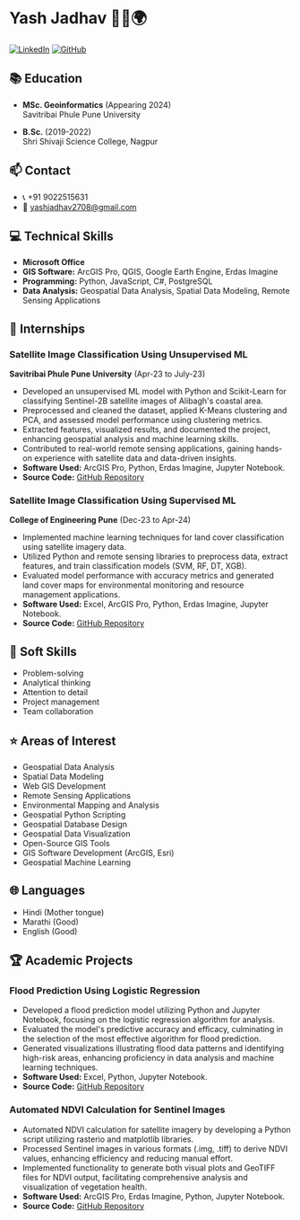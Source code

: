 # Yash Jadhav 👨‍💻🌍

[![LinkedIn](https://img.shields.io/badge/LinkedIn-0077B5?style=for-the-badge&logo=linkedin&logoColor=white)](https://www.linkedin.com/in/yash-jadhav-598b31222/) [![GitHub](https://img.shields.io/badge/GitHub-100000?style=for-the-badge&logo=github&logoColor=white)](https://github.com/yash2708j)

## 📚 Education

- **MSc. Geoinformatics** (Appearing 2024) <br>
  Savitribai Phule Pune University

- **B.Sc.** (2019-2022) <br>
  Shri Shivaji Science College, Nagpur

## 📫 Contact

- 📞 +91 9022515631
- 📧 yashjadhav2708@gmail.com

## 💻 Technical Skills

- **Microsoft Office**
- **GIS Software:** ArcGIS Pro, QGIS, Google Earth Engine, Erdas Imagine
- **Programming:** Python, JavaScript, C#, PostgreSQL
- **Data Analysis:** Geospatial Data Analysis, Spatial Data Modeling, Remote Sensing Applications

## 💼 Internships

### Satellite Image Classification Using Unsupervised ML

**Savitribai Phule Pune University** (Apr-23 to July-23)

- Developed an unsupervised ML model with Python and Scikit-Learn for classifying Sentinel-2B satellite images of Alibagh's coastal area.
- Preprocessed and cleaned the dataset, applied K-Means clustering and PCA, and assessed model performance using clustering metrics.
- Extracted features, visualized results, and documented the project, enhancing geospatial analysis and machine learning skills.
- Contributed to real-world remote sensing applications, gaining hands-on experience with satellite data and data-driven insights.
- **Software Used:** ArcGIS Pro, Python, Erdas Imagine, Jupyter Notebook.
- **Source Code:** [GitHub Repository](https://github.com/your_repo_link)

### Satellite Image Classification Using Supervised ML

**College of Engineering Pune** (Dec-23 to Apr-24)

- Implemented machine learning techniques for land cover classification using satellite imagery data.
- Utilized Python and remote sensing libraries to preprocess data, extract features, and train classification models (SVM, RF, DT, XGB).
- Evaluated model performance with accuracy metrics and generated land cover maps for environmental monitoring and resource management applications.
- **Software Used:** Excel, ArcGIS Pro, Python, Erdas Imagine, Jupyter Notebook.
- **Source Code:** [GitHub Repository](https://github.com/your_repo_link)

## 🔑 Soft Skills

- Problem-solving
- Analytical thinking
- Attention to detail
- Project management
- Team collaboration

## ⭐ Areas of Interest

- Geospatial Data Analysis
- Spatial Data Modeling
- Web GIS Development
- Remote Sensing Applications
- Environmental Mapping and Analysis
- Geospatial Python Scripting
- Geospatial Database Design
- Geospatial Data Visualization
- Open-Source GIS Tools
- GIS Software Development (ArcGIS, Esri)
- Geospatial Machine Learning

## 🌐 Languages

- Hindi (Mother tongue)
- Marathi (Good)
- English (Good)

## 🏆 Academic Projects

### Flood Prediction Using Logistic Regression

- Developed a flood prediction model utilizing Python and Jupyter Notebook, focusing on the logistic regression algorithm for analysis.
- Evaluated the model's predictive accuracy and efficacy, culminating in the selection of the most effective algorithm for flood prediction.
- Generated visualizations illustrating flood data patterns and identifying high-risk areas, enhancing proficiency in data analysis and machine learning techniques.
- **Software Used:** Excel, Python, Jupyter Notebook.
- **Source Code:** [GitHub Repository](https://github.com/your_repo_link)

### Automated NDVI Calculation for Sentinel Images

- Automated NDVI calculation for satellite imagery by developing a Python script utilizing rasterio and matplotlib libraries.
- Processed Sentinel images in various formats (.img, .tiff) to derive NDVI values, enhancing efficiency and reducing manual effort.
- Implemented functionality to generate both visual plots and GeoTIFF files for NDVI output, facilitating comprehensive analysis and visualization of vegetation health.
- **Software Used:** ArcGIS Pro, Erdas Imagine, Python, Jupyter Notebook.
- **Source Code:** [GitHub Repository](https://github.com/your_repo_link)


